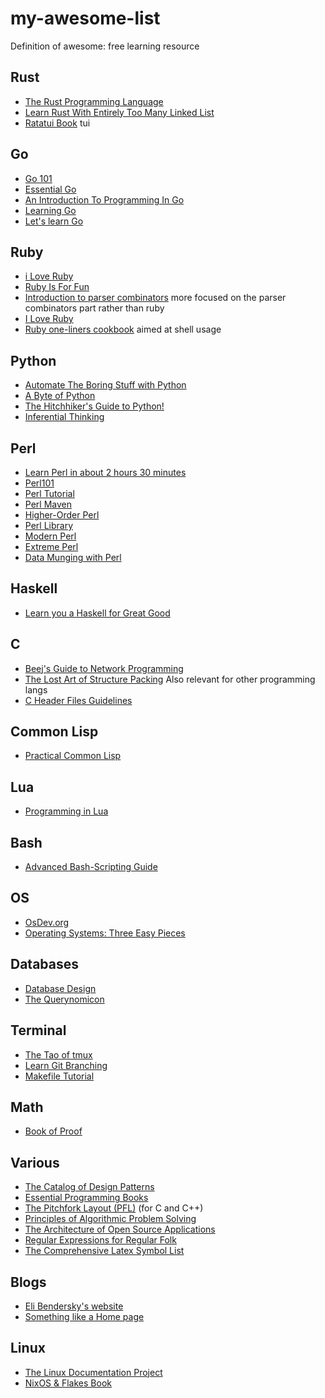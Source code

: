 # my-awesome-list
Definition of awesome: free learning resource

## Rust
- [The Rust Programming Language](https://doc.rust-lang.org/stable/book/)
- [Learn Rust With Entirely Too Many Linked List](https://rust-unofficial.github.io/too-many-lists/)
- [Ratatui Book](https://ratatui.rs/index.html) tui
## Go
- [Go 101](https://go101.org/article/101.html#index)
- [Essential Go](https://www.programming-books.io/essential/go/)
- [An Introduction To Programming In Go](https://www.golang-book.com/books/intro)
- [Learning Go](https://miek.nl/go/)
- [Let's learn Go](https://go-book.readthedocs.io/en/latest/)
## Ruby
- [i Love Ruby](https://i-love-ruby.gitlab.io/)
- [Ruby Is For Fun](https://rubyandrails.info/books/ruby-is-for-fun)
- [Introduction to parser combinators](https://blog.jcoglan.com/2017/07/06/introduction-to-parser-combinators/)
  more focused on the parser combinators part rather than ruby 
- [I Love Ruby](https://i-love-ruby.gitlab.io/book.html)
- [Ruby one-liners cookbook](https://learnbyexample.github.io/learn_ruby_oneliners/) aimed at shell usage
## Python
- [Automate The Boring Stuff with Python](https://automatetheboringstuff.com/)
- [A Byte of Python](https://python.swaroopch.com/)
- [The Hitchhiker's Guide to Python!](https://docs.python-guide.org/)
- [Inferential Thinking](https://inferentialthinking.com/chapters/intro)
## Perl
- [Learn Perl in about 2 hours 30 minutes](https://qntm.org/perl_en)
- [Perl101](https://perl101.org/)
- [Perl Tutorial](https://www.perltutorial.org/)
- [Perl Maven](https://perlmaven.com/perl-tutorial)
- [Higher-Order Perl](https://hop.perl.plover.com/book/pdf/HigherOrderPerl.pdf)
- [Perl Library](https://www.perl.org/books/library.html)
- [Modern Perl](https://onyxneon.com/downloads/modern_perl_ebook.pdf)
- [Extreme Perl](https://www.extremeperl.org/bk/home)
- [Data Munging with Perl](https://datamungingwithperl.com/dmp/)
## Haskell
- [Learn you a Haskell for Great Good](http://www.learnyouahaskell.com/)

## C
- [Beej's Guide to Network Programming](https://beej.us/guide/bgnet/)
- [The Lost Art of Structure Packing](http://www.catb.org/esr/structure-packing/) Also relevant for other programming langs
- [C Header Files Guidelines](https://public.websites.umich.edu/~eecs381/handouts/CHeaderFileGuidelines.pdf)

## Common Lisp
- [Practical Common Lisp](https://gigamonkeys.com/book/)
## Lua
- [Programming in Lua](https://www.lua.org/pil/contents.html)
## Bash
- [Advanced Bash-Scripting Guide](https://tldp.org/LDP/abs/html/)
## OS
- [OsDev.org](https://wiki.osdev.org/Main_Page)
- [Operating Systems: Three Easy Pieces](https://pages.cs.wisc.edu/~remzi/OSTEP/)

## Databases
- [Database Design](https://opentextbc.ca/dbdesign01/)
- [The Querynomicon](https://gvwilson.github.io/sql-tutorial/)

## Terminal
- [The Tao of tmux](https://leanpub.com/the-tao-of-tmux/read)
- [Learn Git Branching](https://learngitbranching.js.org/)
- [Makefile Tutorial](https://makefiletutorial.com/)
## Math
- [Book of Proof](https://www.people.vcu.edu/~rhammack/BookOfProof/)

## Various
- [The Catalog of Design Patterns](https://refactoring.guru/design-patterns/catalog)
- [Essential Programming Books](https://www.programming-books.io/)
- [The Pitchfork Layout (PFL)](https://api.csswg.org/bikeshed/?force=1&url=https://raw.githubusercontent.com/vector-of-bool/pitchfork/develop/data/spec.bs) (for C and C++)
- [Principles of Algorithmic Problem Solving](https://www.csc.kth.se/~jsannemo/slask/main.pdf)
- [The Architecture of Open Source Applications](https://aosabook.org/en/)
- [Regular Expressions for Regular Folk](https://refrf.dev/)
- [The Comprehensive Latex Symbol List](https://www.math.kent.edu/~malexand/Latex/Guides/symbols-letter.pdf)

## Blogs
- [Eli Bendersky's website](https://eli.thegreenplace.net/archives/all)
- [Something like a Home page](https://akkadia.org/drepper/)
## Linux
- [The Linux Documentation Project](https://tldp.org/)
- [NixOS & Flakes Book](https://nixos-and-flakes.thiscute.world/)